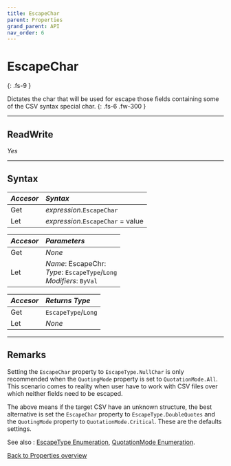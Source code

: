 ```yaml
---
title: EscapeChar
parent: Properties
grand_parent: API
nav_order: 6
---
```


# EscapeChar
{: .fs-9 }

Dictates the char that will be used for escape those fields containing some of the CSV syntax special char.
{: .fs-6 .fw-300 }

---

## ReadWrite

_Yes_

---

## Syntax

|**_Accesor_**|**_Syntax_**|
|:----------|:----------|
|Get|*expression*.`EscapeChar`|
|Let|*expression*.`EscapeChar` = value|

|**_Accesor_**|**_Parameters_**|
|:----------|:----------|
|Get|_None_|
|Let|*Name*: EscapeChr:<br>*Type*: `EscapeType`/`Long`<br>*Modifiers*: `ByVal`|

|**_Accesor_**|**_Returns Type_**|
|:----------|:----------|
|Get|`EscapeType`/`Long`|
|Let|_None_|

---

## Remarks

Setting the `EscapeChar` property to `EscapeType.NullChar` is only recommended when the `QuotingMode` property is set to `QuotationMode.All`. This scenario comes to reality when user have to work with CSV files over which neither fields need to be escaped.

The above means if the target CSV have an unknown structure, the best alternative is set the `EscapeChar` property to `EscapeType.DoubleQuotes` and the `QuotingMode` property to `QuotationMode.Critical`. These are the defaults settings.

See also
: [EscapeType Enumeration](https://ws-garcia.github.io/VBA-CSV-interface/api/enumerations/escapetype.html), [QuotationMode Enumeration](https://ws-garcia.github.io/VBA-CSV-interface/api/enumerations/quotationmode.html).

[Back to Properties overview](https://ws-garcia.github.io/VBA-CSV-interface/api/properties/)